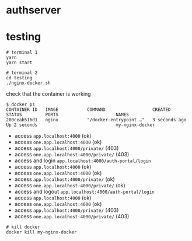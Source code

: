 # authserver

# testing

```
# terminal 1
yarn
yarn start
```

```
# terminal 2
cd testing
./nginx-docker.sh
```

check that the container is working

```
$ docker ps
CONTAINER ID   IMAGE           COMMAND                  CREATED         STATUS         PORTS                      NAMES
280ceab516d1   nginx           "/docker-entrypoint.…"   3 seconds ago   Up 2 seconds                              my-nginx-docker
```

- access `app.localhost:4000` (ok)
- access `one.app.localhost:4000` (ok)
- access `app.localhost:4000/private/` (403)
- access `one.app.localhost:4000/private/` (403)
- access and login `app.localhost:4000/auth-portal/login`
- access `app.localhost:4000` (ok)
- access `one.app.localhost:4000` (ok)
- access `app.localhost:4000/private/` (ok)
- access `one.app.localhost:4000/private/` (ok)
- access and logout `app.localhost:4000/auth-portal/login`
- access `app.localhost:4000` (ok)
- access `one.app.localhost:4000` (ok)
- access `app.localhost:4000/private/` (403)
- access `one.app.localhost:4000/private/` (403)

```
# kill docker
docker kill my-nginx-docker
```
